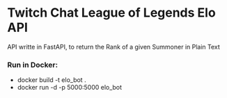 # Twitch Chat League of Legends Elo API

API writte in FastAPI, to return the Rank of a given Summoner in Plain Text


### Run in Docker:
  - docker build -t elo_bot .
  - docker run -d -p 5000:5000 elo_bot
